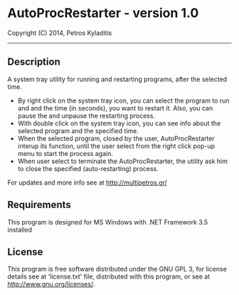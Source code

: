 ﻿# AutoProcRestarter - version 1.0
Copyright (C) 2014, Petros Kyladitis

---

## Description

A system tray utility for running and restarting programs, after the selected time.

- By right click on the system tray icon, you can select the program to run and
and the time (in seconds), you want to restart it. Also, you can pause the and
unpause the restarting process.
- With double click on the system tray icon, you can see info about the selected
program and the specified time.
- When the selected program, closed by the user, AutoProcRestarter interup its
function, until the user select from the right click pop-up menu to start the 
process again.
- When user select to terminate the AutoProcRestarter, the utility ask him to
close the specified (auto-restarting) process.

For updates and more info see at <http://multipetros.gr/>


## Requirements
This program is designed for MS Windows with .NET Framework 3.5 installed


## License
This program is free software distributed under the GNU GPL 3,
for license details see at 'license.txt' file, distributed with
this program, or see at <http://www.gnu.org/licenses/>.